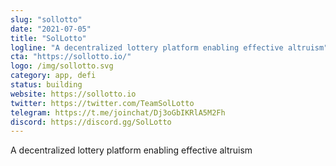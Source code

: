 ```yaml
---
slug: "sollotto"
date: "2021-07-05"
title: "SolLotto"
logline: "A decentralized lottery platform enabling effective altruism"
cta: "https://sollotto.io/"
logo: /img/sollotto.svg
category: app, defi
status: building
website: https://sollotto.io
twitter: https://twitter.com/TeamSolLotto
telegram: https://t.me/joinchat/Dj3oGbIKRlA5M2Fh
discord: https://discord.gg/SolLotto
---
```


A decentralized lottery platform enabling effective altruism
